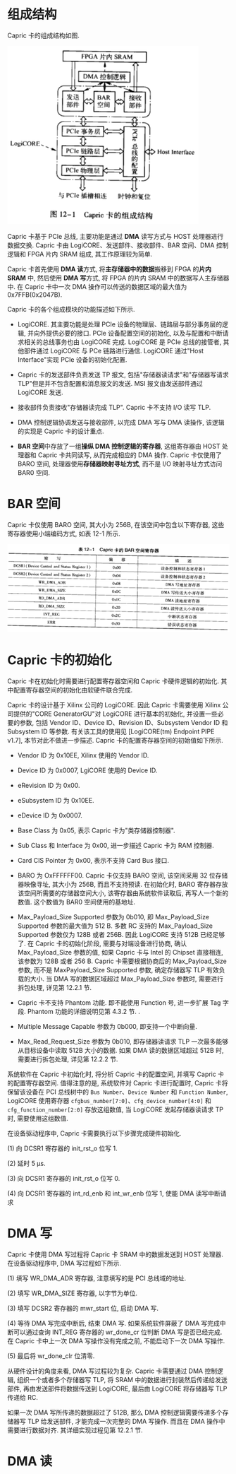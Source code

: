 
# 组成结构

Capric 卡的组成结构如图.

![2024-08-16-22-09-34.png](./images/2024-08-16-22-09-34.png)

Capric 卡基于 PCle 总线, 主要功能是通过 **DMA** 读写方式与 HOST 处理器进行数据交换. Capric 卡由 LogiCORE、发送部件、接收部件、BAR 空间、DMA 控制逻辑和 FPGA 片内 SRAM 组成, 其工作原理较为简单. 

Capric 卡首先使用 **DMA 读**方式, 将**主存储器中的数据**搬移到 FPGA 的**片内 SRAM** 中, 然后使用 **DMA 写**方式, 将 FPGA 的片内 SRAM 中的数据写人主存储器中. 在 Capric 卡中一次 DMA 操作可以传送的数据区域的最大值为 0x7FFB(0x2047B). 

Capric 卡的各个组成模块的功能描述如下所示. 

* LogiCORE. 其主要功能是处理 PCIe 设备的物理层、链路层与部分事务层的逻辑, 并向外提供必要的接口. PCle 设备配置空间的初始化, 以及与配置和中断请求相关的总线事务也由 LogiCORE 完成. LogiCORE 是 PCIe 总线的接管者, 其他部件通过 LogiCORE 与 PCe 链路进行通信. LogiCORE 通过"Host Interface"实现 PCle 设备的初始化配置. 

* Capric 卡的发送部件负责发送 TP 报文, 包括"存储器读请求"和"存储器写请求 TLP"但是并不包含配置和消息报文的发送. MSI 报文由发送部件通过 LogiCORE 发送. 

* 接收部件负责接收"存储器读完成 TLP". Capric 卡不支持 I/O 读写 TLP. 

* DMA 控制逻辑协调发送与接收部件, 以完成 DMA 写与 DMA 读操作, 该逻辑的实现是 Capric 卡的设计重点. 

* **BAR 空间**中存放了一组**操纵 DMA 控制逻辑的寄存器**, 这组寄存器由 HOST 处理器和 Capric 卡共同读写, 从而完成相应的 DMA 操作. Capric 卡仅使用了 BARO 空间, 处理器使用**存储器映射寻址方式**, 而不是 I/O 映射寻址方式访问 BAR0 空间. 

# BAR 空间

Capric 卡仅使用 BARO 空间, 其大小为 256B, 在该空间中包含以下寄存器, 这些寄存器使用小端编码方式, 如表 12-1 所示. 

![2024-08-16-22-13-30.png](./images/2024-08-16-22-13-30.png)




# Capric 卡的初始化

Capric 卡在初始化时需要进行配置寄存器空间和 Capric 卡硬件逻辑的初始化. 其中配置寄存器空间的初始化由软硬件联合完成. 

Capric 卡的设计基于 Xilinx 公司的 LogiCORE. 因此 Capric 卡需要使用 Xilinx 公司提供的"CORE GeneratorGU"对 LogiCORE 进行基本的初始化, 并设置一些必要的参数, 包括 Vendor ID、Device ID、Revision ID、Subsystem Vendor ID 和 Subsystem ID 等参数. 有关该工具的使用见 [LogiCORE(tm) Endpoint PIPE v1.7], 本节对此不做进一步描述. Capric 卡的配置寄存器空间的初始值如下所示. 

* Vendor ID 为 0x10EE, Xilinx 使用的 Vendor ID. 

* Device ID 为 0x0007, LgiCORE 使用的 Device ID. 

* eRevision ID 为 0x00. 

* eSubsystem ID 为 0x10EE. 

* eDevice ID 为 0x0007.

* Base Class 为 0x05, 表示 Capric 卡为"类存储器控制器". 

* Sub Class 和 Interface 为 0x00, 进一步描述 Capric 卡为 RAM 控制器. 

* Card CIS Pointer 为 0x00, 表示不支持 Card Bus 接口. 

* BARO 为 OxFFFFFF00. Capric 卡仅支持 BARO 空间, 该空间采用 32 位存储器映像寻址, 其大小为 256B, 而且不支持预读. 在初始化时, BARO 寄存器存放该空间所需要的存储器空间大小, 该寄存器由系统软件读取后, 再写人一个新的数值. 这个数值为 BAR0 空间使用的基地址. 

* Max_Payload_Size Supported 参数为 0b010, 即 Max_Payload_Size Supported 参数的最大值为 512 B. 多数 RC 支持的 Max_Payload_Size Supported 参数仅为 128B 或者 256B. 因此 LogiCORE 支持 512B 已经足够了. 在 Capric 卡的初始化阶段, 需要与对端设备进行协商, 确认 Max_Payload_Size 参数的值, 如果 Capric 卡与 Intel 的 Chipset 直接相连, 该参数为 128B 或者 256 B. Capric 卡需要根据协商后的 Max_Payload_Size 参数, 而不是 MaxPayload_Size Supported 参数, 确定存储器写 TLP 有效负载的大小. 当 DMA 写的数据区域超过 Max_Payload_Size 参数时, 需要进行拆包处理, 详见第 12.2.1 节. 

* Capric 卡不支持 Phantom 功能. 即不能使用 Function 号, 进一步扩展 Tag 字段. Phantom 功能的详细说明见第 4.3.2 节. . 

* Multiple Message Capable 参数为 0b000, 即支持一个中断向量. 

* Max_Read_Request_Size 参数为 0b010, 即存储器读请求 TLP 一次最多能够从目标设备中读取 512B 大小的数据. 如果 DMA 读的数据区域超过 512B 时, 需要进行拆包处理, 详见第 12.2.2 节. 

系统软件在 Capric 卡初始化时, 将分析 Capric 卡的配置空间, 并填写 Capric 卡的配置寄存器空间. 值得注意的是, 系统软件对 Capric 卡进行配置时, Capric 卡将保留该设备在 PCI 总线树中的 `Bus Number`、`Device Number` 和 `Function Number`, LogiCORE 使用寄存器 `cfgbus_number[7:0]`、`cfg_device_number[4:0]` 和 `cfg_function_number[2:0]` 存放这组数值, 当 LogiCORE 发起存储器读请求 TP 时, 需要使用这组数值. 

在设备驱动程序中, Capric 卡需要执行以下步骤完成硬件初始化. 

(1) 向 DCSR1 寄存器的 init_rst_o 位写 1. 

(2) 延时 5 μs. 

(3) 向 DCSR1 寄存器的 init_rst_o 位写 0. 

(4) 向 DCSR1 寄存器的 int_rd_enb 和 int_wr_enb 位写 1, 使能 DMA 读写中断请求

# DMA 写

Capric 卡使用 DMA 写过程将 Capric 卡 SRAM 中的数据发送到 HOST 处理器. 在设备驱动程序中, DMA 写过程如下所示. 

(1) 填写 WR_DMA_ADR 寄存器, 注意填写的是 PCI 总线域的地址. 

(2) 填写 WR_DMA_SIZE 寄存器, 以字节为单位. 

(3) 填写 DCSR2 寄存器的 mwr_start 位, 启动 DMA 写. 

(4) 等待 DMA 写完成中断后, 结束 DMA 写. 如果系统软件屏蔽了 DMA 写完成中断可以通过查询 INT_REG 寄存器的 wr_done_cr 位判断 DMA 写是否已经完成. 在 Capric 卡中上一次 DMA 写操作没有完成之前, 不能启动下一次 DMA 写操作. 

(5) 最后将 wr_done_clr 位清零. 

从硬件设计的角度来看, DMA 写过程较为复杂. Capric 卡需要通过 DMA 控制逻辑, 组织一个或者多个存储器写 TLP, 将 SRAM 中的数据进行封装然后传递给发送部件, 再由发送部件将数据传送到 LogiCORE, 最后由 LogiCORE 将存储器写 TLP 传递给 RC. 

如果一次 DMA 写所传递的数据超过了 512B, 那么 DMA 控制逻辑需要传递多个存储器写 TLP 给发送部件, 才能完成一次完整的 DMA 写操作. 而且在 DMA 操作中需要进行数据对齐. 其详细实现过程见第 12.2.1 节. 

# DMA 读


